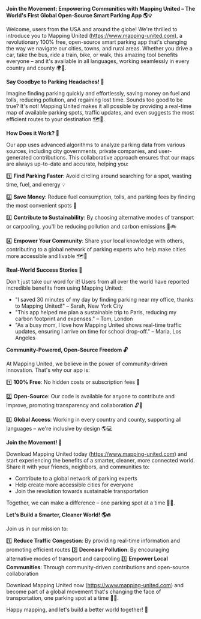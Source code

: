 **Join the Movement: Empowering Communities with Mapping United – The World's First Global Open-Source Smart Parking App 🌎💡**

Welcome, users from the USA and around the globe! We're thrilled to introduce you to Mapping United (https://www.mapping-united.com), a revolutionary 100% free, open-source smart parking app that's changing the way we navigate our cities, towns, and rural areas. Whether you drive a car, take the bus, ride a train, bike, or walk, this amazing tool benefits everyone – and it's available in all languages, working seamlessly in every country and county 🌍👏.

**Say Goodbye to Parking Headaches! 🚫**

Imagine finding parking quickly and effortlessly, saving money on fuel and tolls, reducing pollution, and regaining lost time. Sounds too good to be true? It's not! Mapping United makes it all possible by providing a real-time map of available parking spots, traffic updates, and even suggests the most efficient routes to your destination 🗺️🚪.

**How Does it Work? 🤔**

Our app uses advanced algorithms to analyze parking data from various sources, including city governments, private companies, and user-generated contributions. This collaborative approach ensures that our maps are always up-to-date and accurate, helping you:

1️⃣ **Find Parking Faster**: Avoid circling around searching for a spot, wasting time, fuel, and energy 💡

2️⃣ **Save Money**: Reduce fuel consumption, tolls, and parking fees by finding the most convenient spots 🤑

3️⃣ **Contribute to Sustainability**: By choosing alternative modes of transport or carpooling, you'll be reducing pollution and carbon emissions 🌿🚲

4️⃣ **Empower Your Community**: Share your local knowledge with others, contributing to a global network of parking experts who help make cities more accessible and livable 🗺️👫

**Real-World Success Stories 📸**

Don't just take our word for it! Users from all over the world have reported incredible benefits from using Mapping United:

* "I saved 30 minutes of my day by finding parking near my office, thanks to Mapping United!" – Sarah, New York City
* "This app helped me plan a sustainable trip to Paris, reducing my carbon footprint and expenses." – Tom, London
* "As a busy mom, I love how Mapping United shows real-time traffic updates, ensuring I arrive on time for school drop-off." – Maria, Los Angeles

**Community-Powered, Open-Source Freedom 🔓**

At Mapping United, we believe in the power of community-driven innovation. That's why our app is:

1️⃣ **100% Free**: No hidden costs or subscription fees 🤑

2️⃣ **Open-Source**: Our code is available for anyone to contribute and improve, promoting transparency and collaboration 🔓👥

3️⃣ **Global Access**: Working in every country and county, supporting all languages – we're inclusive by design 🌎💻

**Join the Movement! 🚀**

Download Mapping United today (https://www.mapping-united.com) and start experiencing the benefits of a smarter, cleaner, more connected world. Share it with your friends, neighbors, and communities to:

* Contribute to a global network of parking experts
* Help create more accessible cities for everyone
* Join the revolution towards sustainable transportation

Together, we can make a difference – one parking spot at a time 🌟💚.

**Let's Build a Smarter, Cleaner World! 🌎🔥**

Join us in our mission to:

1️⃣ **Reduce Traffic Congestion**: By providing real-time information and promoting efficient routes
2️⃣ **Decrease Pollution**: By encouraging alternative modes of transport and carpooling
3️⃣ **Empower Local Communities**: Through community-driven contributions and open-source collaboration

Download Mapping United now (https://www.mapping-united.com) and become part of a global movement that's changing the face of transportation, one parking spot at a time 🚀🌟.

Happy mapping, and let's build a better world together! 💖